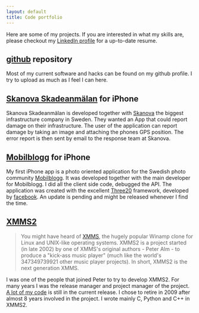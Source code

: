 ```yaml
---
layout: default
title: Code portfolio
---
```


Here are some of my projects. If you are interested in what my skills are, please checkout my [LinkedIn profile][0] for a up-to-date resume.

## [github][1] repository ##
Most of my current software and hacks can be found on my github profile. I try to upload as much as I feel I can here.

## [Skanova Skadeanmälan][2] for iPhone ##
Skanova Skadeanmälan is developed together with [Skanova][3] the biggest infrastructure company in Sweden. They wanted an App that could report damage on their infrastructure. The user of the application can report damage by taking an image and attaching the phones GPS position. The error report is then sent by email to the response team at Skanova.

## [Mobilblogg][4] for iPhone
My first iPhone app is a photo oriented application for the Swedish photo community [Mobilblogg][5]. It was developed together with the main developer for Mobilblogg. I did all the client side code, debugged the API. The application was created with the excellent [Three20][6] framework, developed by [facebook][7]. An update is pending and might be released whenever I find the time.

## [XMMS2][8]
> You might have heard of [XMMS][9], the hugely popular Winamp clone for Linux and UNIX-like operating systems. XMMS2 is a project started (in late 2002) by one of XMMS's original authors - Peter Alm - to produce a "kick-ass music player" (much like the world's 347349739921 other music player projects). In short, XMMS2 is the next generation XMMS.

I was one of the people that joined Peter to try to develop XMMS2. For many years I was the release manager and project manager of the project. [A lot of my code][10] is still in the current release. I chose to retire in 2009 after almost 8 years involved in the project. I wrote mainly C, Python and C++ in XMMS2.

[0]:http://se.linkedin.com/in/tobiashieta
[1]:http://github.com/tru/
[2]:http://itunes.apple.com/app/id443145796
[3]:http://www.skanova.se
[4]:http://itunes.apple.com/app/id347854404
[5]:http://www.mobilblogg.nu
[6]:http://three20.info
[7]:http://github.com/facebook/three20
[8]:http://xmms2.org
[9]:http://legacy.xmms2.org
[10]:http://www.ohloh.net/p/xmms2/contributors/19915763353755

